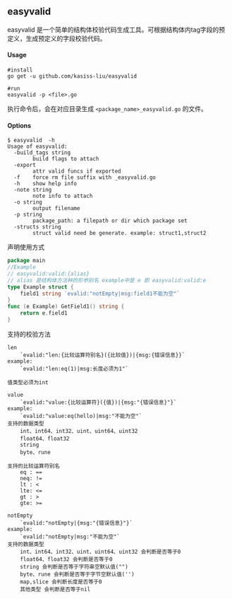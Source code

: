 ## easyvalid 

easyvalid 是一个简单的结构体校验代码生成工具。可根据结构体内tag字段的预定义，生成预定义的字段校验代码。

#### Usage
```shell script
#install
go get -u github.com/kasiss-liu/easyvalid

#run
easyvalid -p <file>.go
```

执行命令后，会在对应目录生成 ```<package_name>_easyvalid.go``` 的文件。

#### Options
```shell script
$ easyvalid  -h
Usage of easyvalid:
  -build_tags string
        build flags to attach
  -export
        attr valid funcs if exported
  -f    force rm file suffix with _easyvalid.go
  -h    show help info
  -note string
        note info to attach
  -o string
        output filename
  -p string
        package_path: a filepath or dir which package set
  -structs string
        struct valid need be generate. example: struct1,struct2
```
声明使用方式

```go
package main
//Example
// easyvalid:valid:{alias}
// alias 是结构体方法种的形参别名 example中是 e 即 easyvalid:valid:e
type Example struct {
    field1 string `evalid:"notEmpty|msg:field1不能为空"`
}
func (e Example) GetField1() string {
    return e.field1
}
```
支持的校验方法

```text
len 
    `evalid:"len:{比较运算符别名}({比较值})|{msg:{错误信息}}`
example:
    `evalid:"len:eq(1)|msg:长度必须为1"`

值类型必须为int
```
```text
value
    `evalid:"value:{比较运算符}({值})|{msg:"{错误信息}"}`
example:
    `evalid:"value:eq(hello)|msg:"不能为空"`
支持的数据类型
    int、int64、int32、uint、uint64、uint32
    float64、float32
    string
    byte、rune
```

```text
支持的比较运算符别名
    eq : ==
    neq: !=
    lt : <
    lte: <=
    gt : >
    gte: >=
```

```text
notEmpty
    `evalid:"notEmpty|{msg:"{错误信息}"}`
example:
    `evalid:"notEmpty|msg:"不能为空"`
支持的数据类型
    int、int64、int32、uint、uint64、uint32 会判断是否等于0
    float64、float32 会判断是否等于0
    string 会判断是否等于字符串空默认值("")
    byte、rune 会判断是否等于字节空默认值('')
    map,slice 会判断长度是否等于0
    其他类型 会判断是否等于nil
```

